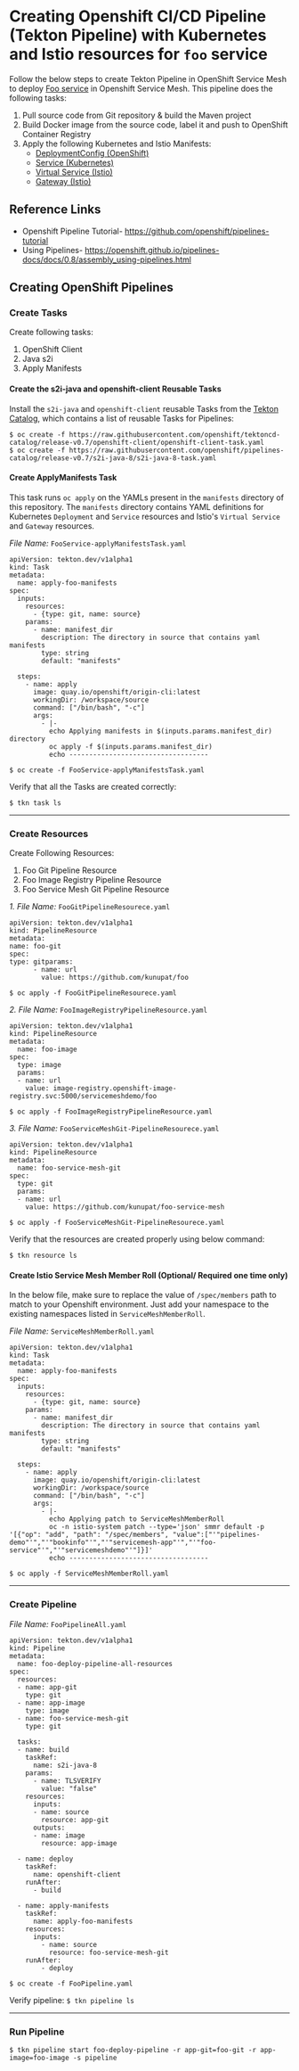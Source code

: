 # Creating Openshift CI/CD Pipeline (Tekton Pipeline) with Kubernetes and Istio resources for `foo` service

Follow the below steps to create Tekton Pipeline in OpenShift Service Mesh to deploy [Foo service][1] in Openshift Service Mesh. This pipeline does the following tasks:

1. Pull source code from Git repository & build the Maven project
2. Build Docker image from the source code, label it and push to OpenShift Container Registry
3. Apply the following Kubernetes and Istio Manifests:
	- [DeploymentConfig (OpenShift)][2]
	- [Service (Kubernetes)][3]
	- [Virtual Service (Istio)][4]
	- [Gateway (Istio)][5]

## Reference Links
- Openshift Pipeline Tutorial- https://github.com/openshift/pipelines-tutorial
- Using Pipelines- https://openshift.github.io/pipelines-docs/docs/0.8/assembly_using-pipelines.html

## Creating OpenShift Pipelines

### Create Tasks
Create following tasks:
1. OpenShift Client
2. Java s2i
3. Apply Manifests

#### Create the s2i-java and openshift-client Reusable Tasks

Install the `s2i-java` and `openshift-client` reusable Tasks from the [Tekton Catalog][6], which contains a list of reusable Tasks for Pipelines:

```
$ oc create -f https://raw.githubusercontent.com/openshift/tektoncd-catalog/release-v0.7/openshift-client/openshift-client-task.yaml
$ oc create -f https://raw.githubusercontent.com/openshift/pipelines-catalog/release-v0.7/s2i-java-8/s2i-java-8-task.yaml
```
#### Create ApplyManifests Task
This task runs `oc apply` on the YAMLs present in the `manifests` directory of this repository. The `manifests` directory contains YAML definitions for Kubernetes `Deployment` and `Service` resources and Istio's `Virtual Service` and `Gateway` resources.

*File Name:* `FooService-applyManifestsTask.yaml`

```
apiVersion: tekton.dev/v1alpha1
kind: Task
metadata:
  name: apply-foo-manifests
spec:
  inputs:
    resources:
      - {type: git, name: source}
    params:
      - name: manifest_dir
        description: The directory in source that contains yaml manifests
        type: string
        default: "manifests"

  steps:
    - name: apply
      image: quay.io/openshift/origin-cli:latest
      workingDir: /workspace/source
      command: ["/bin/bash", "-c"]
      args:
        - |-
          echo Applying manifests in $(inputs.params.manifest_dir) directory
          oc apply -f $(inputs.params.manifest_dir)
          echo -----------------------------------
```
```
$ oc create -f FooService-applyManifestsTask.yaml
```
Verify that all the Tasks are created correctly:

`$ tkn task ls`

---

### Create Resources
Create Following Resources:
1. Foo Git Pipeline Resource
2. Foo Image Registry Pipeline Resource
3. Foo Service Mesh Git Pipeline Resource

*1. File Name:* `FooGitPipelineResourece.yaml`

```
apiVersion: tekton.dev/v1alpha1
kind: PipelineResource
metadata:
name: foo-git
spec:
type: gitparams:
	  - name: url
	    value: https://github.com/kunupat/foo
```

`$ oc apply -f FooGitPipelineResourece.yaml`

*2. File Name:*  `FooImageRegistryPipelineResource.yaml`
```
apiVersion: tekton.dev/v1alpha1
kind: PipelineResource
metadata:
  name: foo-image
spec:
  type: image
  params:
  - name: url
    value: image-registry.openshift-image-registry.svc:5000/servicemeshdemo/foo
```
`$ oc apply -f FooImageRegistryPipelineResource.yaml`

*3. File Name:* `FooServiceMeshGit-PipelineResourece.yaml`

```
apiVersion: tekton.dev/v1alpha1
kind: PipelineResource
metadata:
  name: foo-service-mesh-git
spec:
  type: git
  params:
  - name: url
    value: https://github.com/kunupat/foo-service-mesh
```
`$ oc apply -f FooServiceMeshGit-PipelineResourece.yaml`

Verify that the resources are created properly using below command:

```
$ tkn resource ls
```
#### Create Istio Service Mesh Member Roll (Optional/ Required one time only)
In the below file, make sure to replace the value of `/spec/members` path to match to your Openshift environment. Just add your namespace to the existing namespaces listed in `ServiceMeshMemberRoll`.

*File Name:* `ServiceMeshMemberRoll.yaml`

```
apiVersion: tekton.dev/v1alpha1
kind: Task
metadata:
  name: apply-foo-manifests
spec:
  inputs:
    resources:
      - {type: git, name: source}
    params:
      - name: manifest_dir
        description: The directory in source that contains yaml manifests
        type: string
        default: "manifests"

  steps:
    - name: apply
      image: quay.io/openshift/origin-cli:latest
      workingDir: /workspace/source
      command: ["/bin/bash", "-c"]
      args:
        - |-
          echo Applying patch to ServiceMeshMemberRoll
          oc -n istio-system patch --type='json' smmr default -p '[{"op": "add", "path": "/spec/members", "value":["'"pipelines-demo"'","'"bookinfo"'","'"servicemesh-app"'","'"foo-service"'","'"servicemeshdemo"'"]}]'
          echo -----------------------------------
```
`$ oc apply -f ServiceMeshMemberRoll.yaml`

---

### Create Pipeline

*File Name:* `FooPipelineAll.yaml`

```
apiVersion: tekton.dev/v1alpha1
kind: Pipeline
metadata:
  name: foo-deploy-pipeline-all-resources
spec:
  resources:
  - name: app-git
    type: git
  - name: app-image
    type: image
  - name: foo-service-mesh-git
    type: git
    
  tasks:
  - name: build
    taskRef:
      name: s2i-java-8
    params:
      - name: TLSVERIFY
        value: "false"
    resources:
      inputs:
      - name: source
        resource: app-git
      outputs:
      - name: image
        resource: app-image
  
  - name: deploy
    taskRef:
      name: openshift-client
    runAfter:
      - build
  
  - name: apply-manifests
    taskRef:
      name: apply-foo-manifests
    resources:
      inputs:
        - name: source
          resource: foo-service-mesh-git
    runAfter:
        - deploy
```

`$ oc create -f FooPipeline.yaml`

Verify pipeline:
`$ tkn pipeline ls`

---

### Run Pipeline
```
$ tkn pipeline start foo-deploy-pipeline -r app-git=foo-git -r app-image=foo-image -s pipeline
```
[1]: https://github.com/kunupat/foo
[2]: https://github.com/kunupat/foo-service-mesh/blob/master/manifests/Deployment-config.yaml
[3]: https://github.com/kunupat/foo-service-mesh/blob/master/manifests/Service.yaml
[4]: https://github.com/kunupat/foo-service-mesh/blob/master/manifests/gateway.yaml
[5]: https://github.com/kunupat/foo-service-mesh/blob/master/manifests/virtual-service.yaml
[6]: https://github.com/tektoncd/catalog
